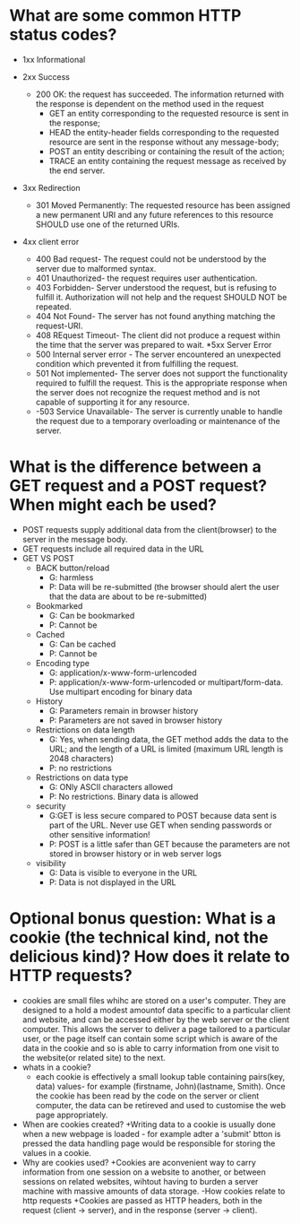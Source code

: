 # What are some common HTTP status codes?
* 1xx Informational
* 2xx Success
    - 200 OK: the request has succeeded. The information returned with the response is dependent on the method used in the request
        + GET an entity corresponding to the requested resource is sent in the response;
        + HEAD the entity-header fields corresponding to the requested resource are sent in the response without any message-body;
        + POST an entity describing or containing the result of the action;
        + TRACE an entity containing the request message as received by the end server.

* 3xx Redirection
    - 301 Moved Permanently: The requested resource has been assigned a new permanent URI and any future references to this resource SHOULD use one of the returned URIs. 
* 4xx client error
    - 400 Bad request- The request could not be understood by the server due to malformed syntax.
    - 401 Unauthorized- the request requires user authentication. 
    - 403 Forbidden- Server understood the request, but is refusing to fulfill it. Authorization will not help and the request SHOULD NOT be repeated.
    - 404 Not Found- The server has not found anything matching the request-URI.
    - 408 REquest Timeout- The client did not produce a request within the time that the server was prepared to wait. 
*5xx Server Error
    - 500 Internal server error - The server encountered an unexpected condition which prevented it from fulfilling the request.
    - 501 Not implemented- The server does not support the functionality required to fulfill the request. This is the appropriate response when the server does not recognize the request method and is not capable of supporting it for any resource. 
    - -503 Service Unavailable- The server is currently unable to handle the request due to a temporary overloading or maintenance of the server.

# What is the difference between a GET request and a POST request? When might each be used?


* POST requests supply additional data from the client(browser) to the server in the message body. 
* GET requests include all required data in the URL
* GET VS POST
    - BACK button/reload
        + G: harmless
        + P: Data will be re-submitted (the browser should alert the user that the data are about to be re-submitted)
    - Bookmarked
        + G: Can be bookmarked
        + P: Cannot be
    - Cached
        + G: Can be cached
        + P: Cannot be
    - Encoding type
        + G: application/x-www-form-urlencoded
        + P: application/x-www-form-urlencoded or multipart/form-data. Use multipart encoding for binary data
    - History
        + G: Parameters remain in browser history
        + P: Parameters are not saved in browser history
    - Restrictions on data length
        + G: Yes, when sending data, the GET method adds the data to the URL; and the length of a URL is limited (maximum URL length is 2048 characters)
        + P: no restrictions
    - Restrictions on data type
        + G: ONly ASCII characters allowed
        + P: No restrictions. Binary data is allowed
    - security
        + G:GET is less secure compared to POST because data sent is part of the URL. Never use GET when sending passwords or other sensitive information!
        + P:  POST is a little safer than GET because the parameters are not stored in browser history or in web server logs
    - visibility 
        + G: Data is visible to everyone in the URL
        + P: Data is not displayed in the URL




# Optional bonus question: What is a cookie (the technical kind, not the delicious kind)? How does it relate to HTTP requests?

- cookies are small files whihc are stored on a user's computer. They are designed to a hold a modest amountof data specific to a particular client and website, and can be accessed either by the web server or the client computer. This allows the server to deliver a page tailored to a particular user, or the page itself can contain some script which is aware of the data in the cookie and so is able to carry information from one visit to the website(or related site) to the next. 
- whats in a cookie?
    + each cookie is effectively a small lookup table containing pairs(key, data) values- for example (firstname, John)(lastname, Smith). Once the cookie has been read by the code on the server or client computer, the data can be retireved and used to customise the web page appropriately.
- When are cookies created?
    +Writing data to a cookie is usually done when a new webpage is loaded - for example adter a 'submit' btton is pressed the data handling page would be responsible for storing the values in a cookie.
- Why are cookies used?
    +Cookies are  aconvenient way to carry information from one session on a website to another, or between sessions on related websites, wihtout having to burden a server machine with massive amounts of data storage. 
-How cookies relate to http requests
    +Cookies are passed as HTTP headers, both in the request (client -> server), and in the response (server -> client).    

